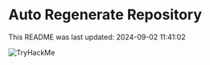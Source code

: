 # Auto Regenerate Repository

This README was last updated: 2024-09-02 11:41:02

 ![TryHackMe](https://tryhackme.com/badge/533634)